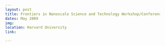 ```yaml
---
layout: post
title: Frontiers in Nanoscale Science and Technology Workshop/Conference
dates: May 2009
img: 
location: Harvard University
link: 

---
```

